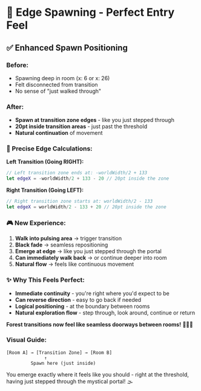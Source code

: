 # 🚪 **Edge Spawning - Perfect Entry Feel**

## ✅ **Enhanced Spawn Positioning**

### **Before:**
- Spawning deep in room (x: 6 or x: 26)
- Felt disconnected from transition
- No sense of "just walked through"

### **After:**
- **Spawn at transition zone edges** - like you just stepped through
- **20pt inside transition areas** - just past the threshold
- **Natural continuation** of movement

### **🎯 Precise Edge Calculations:**

**Left Transition (Going RIGHT):**
```swift
// Left transition zone ends at: -worldWidth/2 + 133
let edgeX = -worldWidth/2 + 133 - 20 // 20pt inside the zone
```

**Right Transition (Going LEFT):**
```swift  
// Right transition zone starts at: worldWidth/2 - 133
let edgeX = worldWidth/2 - 133 + 20 // 20pt inside the zone
```

### **🎮 New Experience:**

1. **Walk into pulsing area** → trigger transition
2. **Black fade** → seamless repositioning  
3. **Emerge at edge** → like you just stepped through the portal
4. **Can immediately walk back** → or continue deeper into room
5. **Natural flow** → feels like continuous movement

### **✨ Why This Feels Perfect:**

- **Immediate continuity** - you're right where you'd expect to be
- **Can reverse direction** - easy to go back if needed  
- **Logical positioning** - at the boundary between rooms
- **Natural exploration flow** - step through, look around, continue or return

**Forest transitions now feel like seamless doorways between rooms!** 🌲🚪✨

### **Visual Guide:**
```
[Room A] → [Transition Zone] → [Room B]
              ↑
         Spawn here (just inside)
```

You emerge exactly where it feels like you should - right at the threshold, having just stepped through the mystical portal! 🌫️
